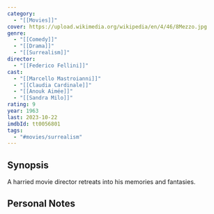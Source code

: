 ```yaml
---
category:
  - "[[Movies]]"
cover: https://upload.wikimedia.org/wikipedia/en/4/46/8Mezzo.jpg
genre:
  - "[[Comedy]]"
  - "[[Drama]]"
  - "[[Surrealism]]"
director:
  - "[[Federico Fellini]]"
cast:
  - "[[Marcello Mastroianni]]"
  - "[[Claudia Cardinale]]"
  - "[[Anouk Aimée]]"
  - "[[Sandra Milo]]"
rating: 9
year: 1963
last: 2023-10-22
imdbId: tt0056801
tags:
  - "#movies/surrealism"
---
```



## Synopsis

A harried movie director retreats into his memories and fantasies.


## Personal Notes



